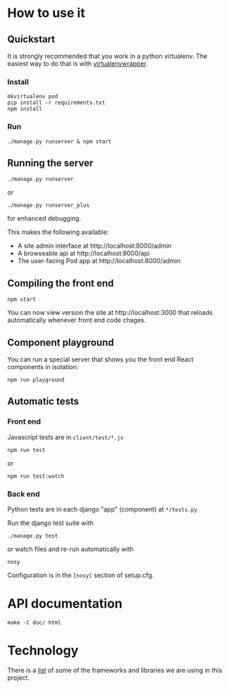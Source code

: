 # How to use it

## Quickstart

It is strongly recommended that you work in a python virtualenv. The easiest way to do that is with [virtualenvwrapper](https://virtualenvwrapper.readthedocs.org/en/latest/).

### Install

```
mkvirtualenv pod
pip install -r requirements.txt
npm install
```

### Run

```
./manage.py runserver & npm start
```

## Running the server

```
./manage.py runserver
```

or


```
./manage.py runserver_plus
```

for enhanced debugging.

This makes the following available:

  * A site admin interface at http://localhost:8000/admin
  * A browseable api at http://localhost:8000/api
  * The user-facing Pod app at http://localhost:8000/admin

## Compiling the front end

```
npm start
```

You can now view version the site at http://localhost:3000 that reloads automatically whenever front end code chages.

## Component playground

You can run a special server that shows you the front end React components in isolation:

```
npm run playground
```

## Automatic tests

### Front end

Javascript tests are in `client/test/*.js`

```
npm run test
```

or

```
npm run test:watch
```

### Back end

Python tests are in each django "app" (component) at `*/tests.py`

Run the django test suite with

```
./manage.py test
```

or watch files and re-run automatically with

```
nosy
```

Configuration is in the `[nosy]` section of setup.cfg.

# API documentation

``` shellsession
make -C doc/ html
```

# Technology

There is a [list](tech.md) of some of the frameworks and libraries we are using in this project.
